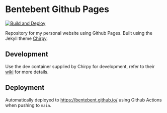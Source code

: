 # Bentebent Github Pages

[![Build and Deploy](https://github.com/Bentebent/bentebent.github.io/actions/workflows/pages-deploy.yml/badge.svg)](https://github.com/Bentebent/bentebent.github.io/actions/workflows/pages-deploy.yml)

Repository for my personal website using Github Pages. Built using the Jekyll theme [Chirpy](https://chirpy.cotes.page/).

## Development
Use the dev container supplied by Chirpy for development, refer to their [wiki](https://github.com/cotes2020/jekyll-theme-chirpy/wiki) for more details.

## Deployment
Automatically deployed to https://bentebent.github.io/ using Github Actions when pushing to `main`.
